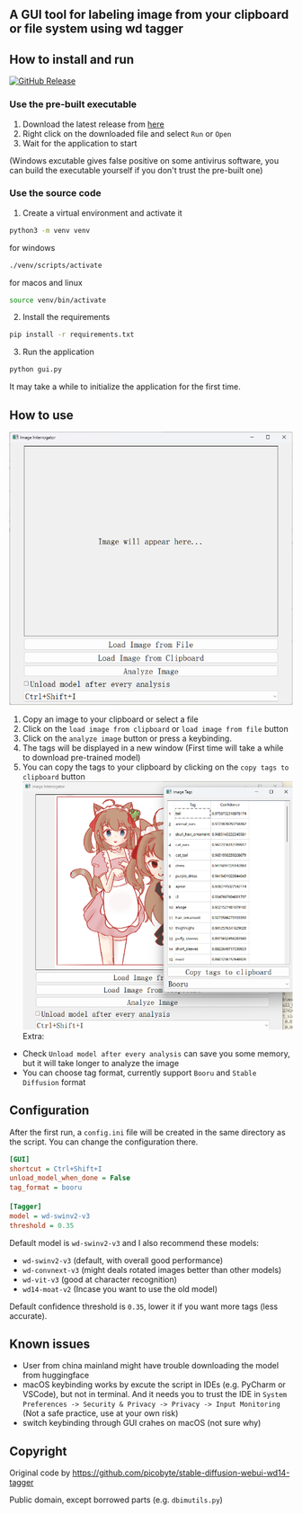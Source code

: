 A GUI tool for labeling image from your clipboard or file system using wd tagger
---
## How to install and run
[![GitHub Release](https://img.shields.io/github/v/release/MILES-FAN/booruvision?label=Download%20latest%20release&style=for-the-badge)](https://github.com/MILES-FAN/booruvision/releases/)

### Use the pre-built executable

1. Download the latest release from [here](https://github.com/MILES-FAN/booruvision/releases/)
2. Right click on the downloaded file and select `Run` or `Open`
3. Wait for the application to start

(Windows excutable gives false positive on some antivirus software, you can build the executable yourself if you don't trust the pre-built one)

### Use the source code

1. Create a virtual environment and activate it

```bash
python3 -m venv venv
```

for windows
```bash
./venv/scripts/activate
```

for macos and linux
```bash
source venv/bin/activate
```

2. Install the requirements

```bash
pip install -r requirements.txt
```

3. Run the application

```bash
python gui.py
```

It may take a while to initialize the application for the first time.

## How to use
![interface](imgs/interface.png)
1. Copy an image to your clipboard or select a file
2. Click on the `load image from clipboard` or `load image from file` button
3. Click on the `analyze image` button or press a keybinding.
4. The tags will be displayed in a new window (First time will take a while to download pre-trained model)
5. You can copy the tags to your clipboard by clicking on the `copy tags to clipboard` button
![tags](imgs/tagswindow.png)
Extra: 
- Check `Unload model after every analysis` can save you some memory, but it will take longer to analyze the image
- You can choose tag format, currently support `Booru` and `Stable Diffusion` format

## Configuration
After the first run, a `config.ini` file will be created in the same directory as the script. You can change the configuration there.

```ini
[GUI]
shortcut = Ctrl+Shift+I
unload_model_when_done = False
tag_format = booru

[Tagger]
model = wd-swinv2-v3
threshold = 0.35
```

Default model is `wd-swinv2-v3` and I also recommend these models:
- `wd-swinv2-v3` (default, with overall good performance)
- `wd-convnext-v3` (might deals rotated images better than other models)
- `wd-vit-v3` (good at character recognition)
- `wd14-moat-v2` (Incase you want to use the old model)

Default confidence threshold is `0.35`, lower it if you want more tags (less accurate).

## Known issues
- User from china mainland might have trouble downloading the model from huggingface
- macOS keybinding works by excute the script in IDEs (e.g. PyCharm or VSCode), but not in terminal. And it needs you to trust the IDE in `System Preferences -> Security & Privacy -> Privacy -> Input Monitoring` (Not a safe practice, use at your own risk)
- switch keybinding through GUI crahes on macOS (not sure why)

## Copyright
Original code by https://github.com/picobyte/stable-diffusion-webui-wd14-tagger

Public domain, except borrowed parts (e.g. `dbimutils.py`)

